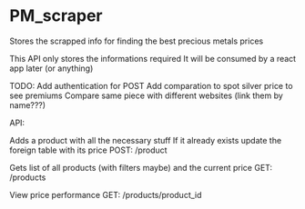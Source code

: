 # PM_scraper
Stores the scrapped info for finding the best precious metals prices

This API only stores the informations required
It will be consumed by a react app later (or anything)

TODO:
Add authentication for POST
Add comparation to spot silver price to see premiums
Compare same piece with different websites (link them by name???)


API:

Adds a product with all the necessary stuff
If it already exists update the foreign table with its price 
POST: /product

Gets list of all products (with filters maybe) and the current price
GET: /products

View price performance
GET: /products/product_id
